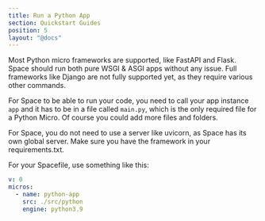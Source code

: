 ```yaml
---
title: Run a Python App
section: Quickstart Guides
position: 5
layout: "@docs"
---
```


Most Python micro frameworks are supported, like FastAPI and Flask. Space should run both pure WSGI & ASGI apps without any issue. Full frameworks like Django are not fully supported yet, as they require various other commands.

For Space to be able to run your code, you need to call your app instance `app` and it has to be in a file called `main.py`, which is the only required file for a Python Micro. Of course you could add more files and folders.

For Space, you do not need to use a server like uvicorn, as Space has its own global server. Make sure you have the framework in your requirements.txt.

For your Spacefile, use something like this:

```yaml
v: 0
micros:
  - name: python-app
    src: ./src/python
    engine: python3.9
```